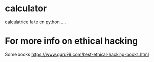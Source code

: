 # calculator
calculatrice faite en python ....

# For more info on ethical hacking 

Some books 
https://www.guru99.com/best-ethical-hacking-books.html
